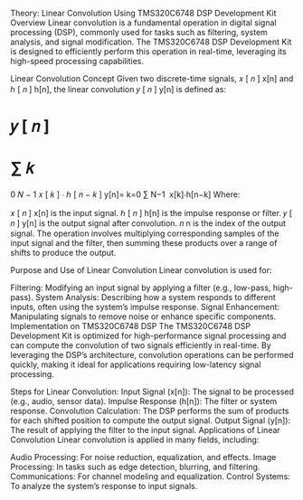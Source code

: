 Theory: Linear Convolution Using TMS320C6748 DSP Development Kit
Overview
Linear convolution is a fundamental operation in digital signal processing (DSP), commonly used for tasks such as filtering, system analysis, and signal modification. The TMS320C6748 DSP Development Kit is designed to efficiently perform this operation in real-time, leveraging its high-speed processing capabilities.

Linear Convolution Concept
Given two discrete-time signals, 
𝑥
[
𝑛
]
x[n] and 
ℎ
[
𝑛
]
h[n], the linear convolution 
𝑦
[
𝑛
]
y[n] is defined as:

𝑦
[
𝑛
]
=
∑
𝑘
=
0
𝑁
−
1
𝑥
[
𝑘
]
⋅
ℎ
[
𝑛
−
𝑘
]
y[n]= 
k=0
∑
N−1
​
 x[k]⋅h[n−k]
Where:

𝑥
[
𝑛
]
x[n] is the input signal.
ℎ
[
𝑛
]
h[n] is the impulse response or filter.
𝑦
[
𝑛
]
y[n] is the output signal after convolution.
𝑛
n is the index of the output signal.
The operation involves multiplying corresponding samples of the input signal and the filter, then summing these products over a range of shifts to produce the output.

Purpose and Use of Linear Convolution
Linear convolution is used for:

Filtering: Modifying an input signal by applying a filter (e.g., low-pass, high-pass).
System Analysis: Describing how a system responds to different inputs, often using the system’s impulse response.
Signal Enhancement: Manipulating signals to remove noise or enhance specific components.
Implementation on TMS320C6748 DSP
The TMS320C6748 DSP Development Kit is optimized for high-performance signal processing and can compute the convolution of two signals efficiently in real-time. By leveraging the DSP’s architecture, convolution operations can be performed quickly, making it ideal for applications requiring low-latency signal processing.

Steps for Linear Convolution:
Input Signal (x[n]): The signal to be processed (e.g., audio, sensor data).
Impulse Response (h[n]): The filter or system response.
Convolution Calculation: The DSP performs the sum of products for each shifted position to compute the output signal.
Output Signal (y[n]): The result of applying the filter to the input signal.
Applications of Linear Convolution
Linear convolution is applied in many fields, including:

Audio Processing: For noise reduction, equalization, and effects.
Image Processing: In tasks such as edge detection, blurring, and filtering.
Communications: For channel modeling and equalization.
Control Systems: To analyze the system’s response to input signals.

